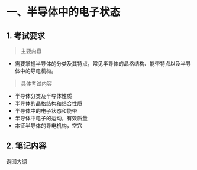 # 一、半导体中的电子状态

## 1. 考试要求

> 主要内容
- 需要掌握半导体的分类及其特点，常见半导体的晶格结构、能带特点以及半导体中的导电机构。

> 具体考试内容
- 半导体分类及半导体性质
- 半导体的晶格结构和结合性质
- 半导体中的电子状态和能带
- 半导体中电子的运动，有效质量
- 本征半导体的导电机构，空穴
## 2. 笔记内容



[返回大纲](0.%202024-半导体物理与器件(882)考试大纲.md)